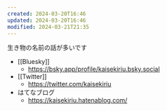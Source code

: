 ```yaml
---
created: 2024-03-20T16:46
updated: 2024-03-20T16:46
modified: 2024-03-21T21:35
---
```


生き物の名前の話が多いです

- [[Bluesky]]
  - https://bsky.app/profile/kaisekiriu.bsky.social
- [[Twitter]]
  - https://twitter.com/kaisekiriu
- はてなブログ
  - https://kaisekiriu.hatenablog.com/